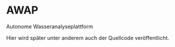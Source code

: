 # AWAP
Autonome Wasseranalyseplattform

Hier wird später unter anderem auch der Quellcode veröffentlicht.
